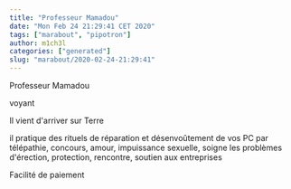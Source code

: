 ```yaml
---
title: "Professeur Mamadou"
date: "Mon Feb 24 21:29:41 CET 2020"
tags: ["marabout", "pipotron"]
author: m1ch3l
categories: ["generated"]
slug: "marabout/2020-02-24-21:29:41"
---
```


Professeur Mamadou

voyant

Il vient d'arriver sur Terre

il pratique des rituels de réparation et désenvoûtement de vos PC par télépathie, concours, amour, impuissance sexuelle, soigne les problèmes d'érection, protection, rencontre, soutien aux entreprises

Facilité de paiement
